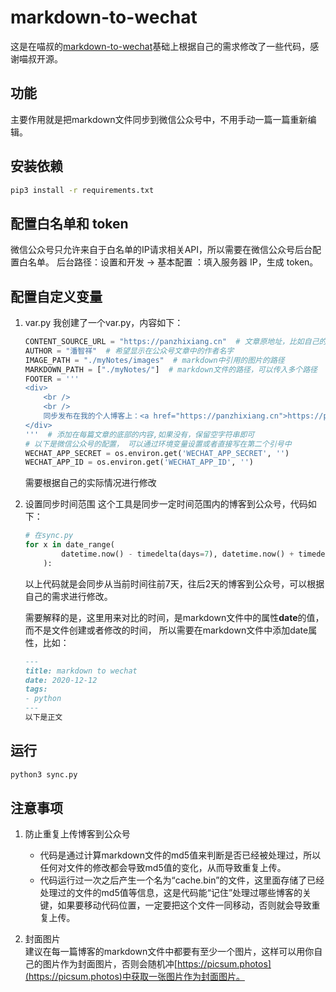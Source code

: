 # markdown-to-wechat

这是在喵叔的[markdown-to-wechat](https://github.com/chenyukang/markdown-to-wechat)基础上根据自己的需求修改了一些代码，感谢喵叔开源。

## 功能
主要作用就是把markdown文件同步到微信公众号中，不用手动一篇一篇重新编辑。

## 安装依赖
```bash
pip3 install -r requirements.txt
```

## 配置白名单和 token
微信公众号只允许来自于白名单的IP请求相关API，所以需要在微信公众号后台配置白名单。
后台路径：设置和开发 -> 基本配置 ：填入服务器 IP，生成 token。

## 配置自定义变量
1. var.py
    我创建了一个var.py，内容如下：
    ```python
    CONTENT_SOURCE_URL = "https://panzhixiang.cn"  # 文章原地址，比如自己的博客网站
    AUTHOR = "潘智祥"  # 希望显示在公众号文章中的作者名字
    IMAGE_PATH = "./myNotes/images"  # markdown中引用的图片的路径
    MARKDOWN_PATH = ["./myNotes/"]  # markdown文件的路径，可以传入多个路径
    FOOTER = '''
    <div>
        <br />
        <br />
        同步发布在我的个人博客上：<a href="https://panzhixiang.cn">https://panzhixiang.cn</a>
    </div>
    '''  # 添加在每篇文章的底部的内容,如果没有，保留空字符串即可
    # 以下是微信公众号的配置， 可以通过环境变量设置或者直接写在第二个引号中
    WECHAT_APP_SECRET = os.environ.get('WECHAT_APP_SECRET', '')
    WECHAT_APP_ID = os.environ.get('WECHAT_APP_ID', '')
    ```
    需要根据自己的实际情况进行修改  

2. 设置同步时间范围
    这个工具是同步一定时间范围内的博客到公众号，代码如下：
    ```python
    # 在sync.py 
    for x in date_range(
            datetime.now() - timedelta(days=7), datetime.now() + timedelta(days=2)
        ):
    ```
    以上代码就是会同步从当前时间往前7天，往后2天的博客到公众号，可以根据自己的需求进行修改。

    需要解释的是，这里用来对比的时间，是markdown文件中的属性**date**的值，而不是文件创建或者修改的时间，
    所以需要在markdown文件中添加date属性，比如：
    ```markdown
    ---
    title: markdown to wechat
    date: 2020-12-12
    tags:
    - python
    ---
    以下是正文
    ```

## 运行
```python
python3 sync.py
```

## 注意事项  
1. 防止重复上传博客到公众号  
   - 代码是通过计算markdown文件的md5值来判断是否已经被处理过，所以任何对文件的修改都会导致md5值的变化，从而导致重复上传。  
   - 代码运行过一次之后产生一个名为“cache.bin”的文件，这里面存储了已经处理过的文件的md5值等信息，这是代码能“记住”处理过哪些博客的关键，如果要移动代码位置，一定要把这个文件一同移动，否则就会导致重复上传。  

2. 封面图片  
    建议在每一篇博客的markdown文件中都要有至少一个图片，这样可以用你自己的图片作为封面图片，否则会随机冲[https://picsum.photos](https://picsum.photos)中获取一张图片作为封面图片。
